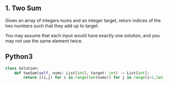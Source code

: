 ## 1. Two Sum


Given an array of integers nums and an integer target, return indices of the two numbers such that they add up to target.

You may assume that each input would have exactly one solution, and you may not use the same element twice.

## Python3

```python
class Solution:
    def twoSum(self, nums: List[int], target: int) -> List[int]:
        return [(i,j) for i in range(len(nums)) for j in range(i+1,len(nums)) if nums[i]+nums[j]==target][0]

```
